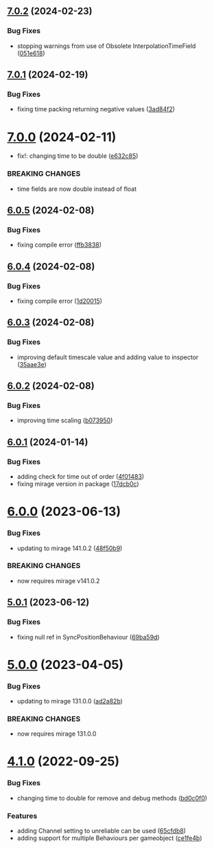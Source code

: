 ## [7.0.2](https://github.com/James-Frowen/NetworkPositionSync/compare/v7.0.1...v7.0.2) (2024-02-23)


### Bug Fixes

* stopping warnings from use of Obsolete InterpolationTimeField ([051e618](https://github.com/James-Frowen/NetworkPositionSync/commit/051e618f5f6ae81976c30a7be293fb540561e7e6))

## [7.0.1](https://github.com/James-Frowen/NetworkPositionSync/compare/v7.0.0...v7.0.1) (2024-02-19)


### Bug Fixes

* fixing time packing returning negative values ([3ad84f2](https://github.com/James-Frowen/NetworkPositionSync/commit/3ad84f29d2cb2323bbe7a6bb0dd68db0c3a98b0f))

# [7.0.0](https://github.com/James-Frowen/NetworkPositionSync/compare/v6.0.5...v7.0.0) (2024-02-11)


* fix!: changing time to be double ([e632c85](https://github.com/James-Frowen/NetworkPositionSync/commit/e632c85137af3374fe62987bf53ef3a171d34cb8))


### BREAKING CHANGES

* time fields are now double instead of float

## [6.0.5](https://github.com/James-Frowen/NetworkPositionSync/compare/v6.0.4...v6.0.5) (2024-02-08)


### Bug Fixes

* fixing compile error ([ffb3838](https://github.com/James-Frowen/NetworkPositionSync/commit/ffb3838f62f9b98b573ae4007408f4994df2d580))

## [6.0.4](https://github.com/James-Frowen/NetworkPositionSync/compare/v6.0.3...v6.0.4) (2024-02-08)


### Bug Fixes

* fixing compile error ([1d20015](https://github.com/James-Frowen/NetworkPositionSync/commit/1d2001579ff80407f48f0dd545c2540e57a7718b))

## [6.0.3](https://github.com/James-Frowen/NetworkPositionSync/compare/v6.0.2...v6.0.3) (2024-02-08)


### Bug Fixes

* improving default timescale value and adding value to inspector ([35aae3e](https://github.com/James-Frowen/NetworkPositionSync/commit/35aae3e1e18fc4bab92068c5c5ae4d1bc059082a))

## [6.0.2](https://github.com/James-Frowen/NetworkPositionSync/compare/v6.0.1...v6.0.2) (2024-02-08)


### Bug Fixes

* improving time scaling ([b073950](https://github.com/James-Frowen/NetworkPositionSync/commit/b0739501063c08288e9a8745df23d531a6271780))

## [6.0.1](https://github.com/James-Frowen/NetworkPositionSync/compare/v6.0.0...v6.0.1) (2024-01-14)


### Bug Fixes

* adding check for time out of order ([4f01483](https://github.com/James-Frowen/NetworkPositionSync/commit/4f01483b239cdee0c4f13678a2c0269382490c21))
* fixing mirage version in package ([17dcb0c](https://github.com/James-Frowen/NetworkPositionSync/commit/17dcb0cab63c5f72a847675addc06809eb87f59e))

# [6.0.0](https://github.com/James-Frowen/NetworkPositionSync/compare/v5.0.1...v6.0.0) (2023-06-13)


### Bug Fixes

* updating to mirage 141.0.2 ([48f50b9](https://github.com/James-Frowen/NetworkPositionSync/commit/48f50b9830d903ffea2dbe62ae1de7cc0ace8b92))


### BREAKING CHANGES

* now requires mirage v141.0.2

## [5.0.1](https://github.com/James-Frowen/NetworkPositionSync/compare/v5.0.0...v5.0.1) (2023-06-12)


### Bug Fixes

* fixing null ref in SyncPositionBehaviour ([69ba59d](https://github.com/James-Frowen/NetworkPositionSync/commit/69ba59db9f2659f26ea66bb1cb3fc722a5e98fae))

# [5.0.0](https://github.com/James-Frowen/NetworkPositionSync/compare/v4.1.0...v5.0.0) (2023-04-05)


### Bug Fixes

* updating to mirage 131.0.0 ([ad2a82b](https://github.com/James-Frowen/NetworkPositionSync/commit/ad2a82b1a8d058f73611e9629a19e0049e435b3e))


### BREAKING CHANGES

* now requires mirage 131.0.0

# [4.1.0](https://github.com/James-Frowen/NetworkPositionSync/compare/v4.0.0...v4.1.0) (2022-09-25)


### Bug Fixes

* changing time to double for remove and debug methods ([bd0c0f0](https://github.com/James-Frowen/NetworkPositionSync/commit/bd0c0f0b2b4dd5f792e98920d3341d35e2234270))


### Features

* adding Channel setting to unreliable can be used ([65cfdb8](https://github.com/James-Frowen/NetworkPositionSync/commit/65cfdb8aaa6c4c062d7bc4df3a724aa257cac017))
* adding support for multiple Behaviours per gameobject ([ce1fe4b](https://github.com/James-Frowen/NetworkPositionSync/commit/ce1fe4b7a6b00e332f7c15eed08797e9157eafa5))
